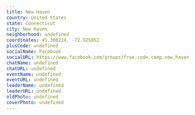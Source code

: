 ```yaml
---
title: New Haven
country: United States
state: Connecticut
city: New Haven
neighborhood: undefined
coordinates: 41.308214, -72.925052
plusCode: undefined
socialName: Facebook
socialURL: https://www.facebook.com/groups/free.code.camp.new.haven
chatName: undefined
chatURL: undefined
eventName: undefined
eventURL: undefined
leaderName: undefined
leaderURL: undefined
oldPhoto: undefined
coverPhoto: undefined
---
```

